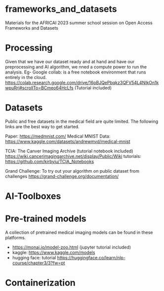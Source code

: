# frameworks_and_datasets
Materials for the AFRICAI 2023 summer school session on Open Access Frameworks and Datasets

# Processing
Given that we have our dataset ready and at hand and have our preprocessing and AI algorithm,
we nned a compute power to run the analysis. 
Eg-
Google collab: is a free notebook environment that runs entirely in the cloud.
https://colab.research.google.com/drive/16pBJQePbqkz3QFV54L4NIkOn1kwpuRrj#scrollTo=BCmeo64HcLfs
(Tutorial included)


# Datasets
Public and free datasets in the medical field are quite limited. The following links are the best way to get
started.

Paper: https://medmnist.com/
Medical MNIST Data: https://www.kaggle.com/datasets/andrewmvd/medical-mnist

TCIA: The Canver Imaging Archive (tutorial notebook included)
https://wiki.cancerimagingarchive.net/display/Public/Wiki
tutorials: https://github.com/kirbyju/TCIA_Notebooks

Grand Challenge: To try out your algorithm on public dataset from challenges
https://grand-challenge.org/documentation/


# AI-Toolboxes

# Pre-trained models
 A collection of pretrained medical imaging models can be found in these platforms.
- https://monai.io/model-zoo.html (jupyter tutorial included)
- kaggle: https://www.kaggle.com/models
- hugging face: tutorial https://huggingface.co/learn/nlp-course/chapter3/3?fw=pt

# Containerization
